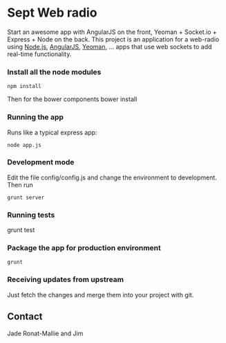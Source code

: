# Sept Web radio

Start an awesome app with AngularJS on the front, Yeoman + Socket.io + Express + Node on the back. This
project is an application for a web-radio using [Node.js](http://nodejs.org/‎),
[AngularJS](http://angularjs.org/), [Yeoman](http://yeoman.io/), ... apps that use
web sockets to add real-time functionality.

### Install all the node modules

    npm install
Then for the bower components
    bower install

### Running the app

Runs like a typical express app:

    node app.js

### Development mode

Edit the file config/config.js and change the environment to development. Then run

    grunt server

### Running tests

grunt test

### Package the app for production environment

    grunt

### Receiving updates from upstream

Just fetch the changes and merge them into your project with git.

## Contact

Jade Ronat-Mallie and Jim
